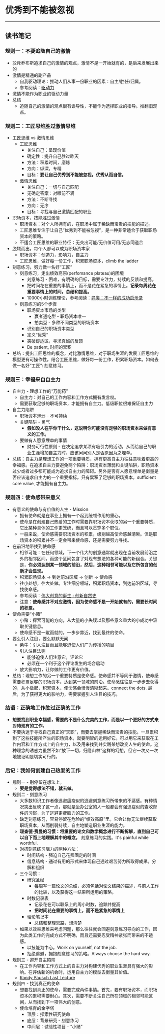 # 优秀到不能被忽视

***

## 读书笔记

### 规则一：不要追随自己的激情
- 驳斥乔布斯追求自己的激情的观点，激情不是一开始就有的，是后来发展出来的
- 激情是精通的副产品
  - 自我驱动理论：推动人们从事一份职业的因素：自主/胜任/归属。
  - 参考阅读：[驱动力]
- 激情不能作为职业的驱动力量
- 总结
  - 追随自己的激情的观点很有误导性，不能作为选择职业的指导。推翻旧观点。

### 规则二：工匠思维胜过激情思维
- 工匠思维 vs 激情思维
  - 工匠思维
    - 关注自己：呈现价值
    - 确定性：提升自己胜过昨天
    - 方法：积累时间，磨炼
    - 方向：纵深，专精
    - 目标：**要让自己优秀到不能被忽视，优秀从而自信。**
  - 激情思维
    - 关注自己：一切与自己匹配
    - 无确定答案：对眼前不满
    - 方法：不断寻找
    - 方向：无序
    - 目标：寻找与自己激情匹配的职业
- 职场资本，技能胜过激情
    - 职场资本：对个人所拥有的，在职场中属于稀缺而宝贵的技能的描述。
    - 工匠思维专注于让自己“优秀到不能被忽视”，是一种非常适合于获取职场资本的策略。
    - 不适合工匠思维的职业特征：无突出可能/无价值可用/无志同道合
- 脱颖而出，每个人都可以成为职场资本家
    - 职场资本：创造力，影响力，自主力
    - 工匠思维，做好每一份工作，积累职场资本，climb the ladder
- 刻意练习，努力做一名好“工匠”
    - 刻意练习，走出绩效高原(perfomance plateau)的困境
      - 刻意练习 - 困难，有明确的目标，需要专注力，持续的反馈和提高。
      - 把时间花在重要的事情上，而不是花在紧急的事情上。**记录每周花在重要事情上的时间，总结和提高。**
      - 10000小时训练理论，参考阅读：[异类：不一样的成功启示录]
    - 刻意练习的5个步骤
      - 职场资本市场的类型
        - 赢者通吃型 - 职场资本唯一
        - 拍卖型 - 多种不同类型的职场资本
      - 识别自己的职场资本类型
      - 定义“优秀”
      - 突破舒适区，寻求真诚的反馈
      - Be patient, 时间的累积
- 总结：提出工匠思维的概念，对比激情思维，对于职场生涯的发展工匠思维的模型更有可操作性。结合工匠思维，做好每一份工作，积累职场资本。如何去做一名好“工匠”: 刻意练习。

### 规则三：幸福来自自主力
- 自主力 - 理想工作的“万能药”
  - 自主力：对自己的工作内容和工作方式拥有发言权。
  - 需要获取足够的职场资本，才能拥有自主力。低级职位很难保证自主力
- 自主力陷阱
  - 职场资本薄弱 - 不可持续
  - 关键陷阱 - 勇气
    - **假如没人在乎你干什么，这说明你可能没有足够的职场资本来做有意义的工作。**
  - 要做有人愿意埋单的事情
    - 财务可行性原则 - 在决定追求某项有吸引力的活动，从而给自己的职业生涯增加自主力时，应该问问别人是否原因为之埋单。
- 总结：自主力是理想工作的一项重要特质，拥有更高自主力往往意味着更高的幸福感。在追求自主力要避免两个陷阱：职场资本薄弱和关键陷阱，职场资本过少或者过多都可能成为追求自主力的障碍。另外是否有人愿意埋单是衡量是否应该追求自主力的一个重要指标。只有累积了足够的职场资本，sufficient core value, 才能拥有自主力。

### 规则四：使命感带来意义
- 有意义的使命与有价值的人生 - Mission
  - 拥有使命就是在事业上拥有一个起到统领作用的重心。
  - 使命是在创建自己热爱的工作时需要靠职场资本获取的另一个重要特质，它比某种具体的工作更笼统，而且可以贯穿多个职位。
  - 一般来说，使命感需要职场资本的积累，级别越高使命感越清晰。但是职场资本的积累并不一定会带来使命感，还是需要努力寻找。
- 在前沿地带找到使命感
  - 相邻可能：在任何领域，下一个伟大的创意通常就出现在当前发展前沿之外的相邻区间，而这个区间包含了对现有想法的各种可能的新组合。关键是，**你必须达到某一领域的前沿，然后，这种相邻可能以及它所包含的创新才会显现。**
  - 积累职场资本 -> 到达前沿区域 -> 创新 -> 使命感
  - 往小处想，往大处做。专注细分领域，积累职场资本，到达前沿区域，寻找使命感。
  - 参考阅读：[伟大创意的诞生 : 创新自然史]
  - 注意：**使命感并不对应激情，因为使命感不是一开始就有的，需要长时间的积累。**
- 使命需要“小赌”
  - 小赌：探索可能的方向，从大量的小失误以及那些意义重大的小成功中汲取关键信息。
  - 使命感不是一蹴而就的，一步步靠近，找到最终的使命。
- 要么引人注目，要么默默无闻
  - 紫牛：引人注目而且能够迫使人们广为传播的项目
  - 引人注目法则
    - 能够迫使人们注意它，评论它
    - 必须在一个利于这个评论发生的场合启动
  - 放大影响力，让你做的工作更有价值。
- 总结：理想工作的另一个重要特质是使命感。使命感并不等同于激情，使命感需要积累足够的职场资本，达到某一领域的前沿。使命感往往是一步步去获得的，从小做起，积累资本，使命感会慢慢清晰起来。connect the dots. 最后，为了获得更大的影响力，需要掌握引人注目的技巧。

### 结语：正确地工作胜过正确的工作
- **想要找到职业幸福感，需要的不是什么完美的工作，而是以一个更好的方式来对待现有的工作。**
- 不要执迷于寻找自己真正的“天职”，而要去掌握稀缺而宝贵的技能。一旦累积到了这些技能所产生的职场资本，就要明智的运用好它。可以用它来获取在工作内容和工作方式上的自主力，以及用来找到并实践某想改变人生的使命。这种理念的诱惑力虽然不如“放下一切，归隐山林”这样的幻想，但它一次又一次地被证明是切实可行的。

### 后记：我如何创建自己热爱的工作
- 规则一 - 别停留在想法上。
  - **要是觉得想法不错，就去做。**
- 规则二 - 刻意练习
  - 大多数知识工作者像逃避瘟疫似的逃避刻意练习所带来的不适感。有种情况突出反映了这一点，那就是坐办公室的人一般都会有强迫症似的查收邮件的习惯，为了逃避更费脑力的工作。
  - 缺乏刻意练习，容易停留在危险的“绩效高原”里。它会让你无法继续获取职场资本，从而削弱持续，自主地塑造职业生涯的能力。
  - **理查德·费曼的习惯：将重要的论文和数学概念进行不断拆解，直到自己可以自下而上地理解其中的概念。** 刻意练习的实践。It's painful while worthful.
  - 对抗刻意练习阻力的两种方法：
    - 时间结构 - 强迫自己花费固定的时间
    - 信息结构 - 通过有用的形式来体现自己通过艰苦努力所取得成果。分解和组织
  - 三个习惯：
    - 研究圣经
      - 每周写一篇论文的总结，必须包括对论文结果的描述，与前人工作的比较，以及获得这一结果所运用的策略。
    - 时数记录表
      - 记录花在可以联系上的周小时数，追踪并提高
      - **把时间花在重要的事情上，而不是紧急的事情上**
    - 理论笔记本
      - 总结和整理思路，想清楚
  - 如果以效率思维来考虑问题，那么往往就会回避刻意练习导向的工作，因为此类工作的完成方式不明确，而且还需要忍受精神紧张而带来的不适感。
    - 以技能为中心。Work on yourself, not the job.
    - 拒绝逃避，拥抱刻意练习的策略。Always choose the hard way.
- 规则三 - 避开自主陷阱
  - 在工作内容和工作方式上的自主力对构建优秀的职业生涯具有强大的影响。在评估新的机会时，运用自主力的模型去衡量其价值。
  - [Randy Pausch Last Lecture]
- 规则四 - 找到真正的使命
  - 想要找到真正的使命，需要完成两件事情。首先，要有职场资本，而职场资本的累积需要耐心。其次，需要不断关注自己所在领域的相邻可能区间，从而找到下一项伟大的创意。
  - 使命培育的金字塔
    - 顶层：探索性研究使命
    - 底层：背景研究 - 刻意练习
    - 中间层：试验性项目 - “小赌”

[驱动力]:https://book.douban.com/subject/10484712/
[异类：不一样的成功启示录]:https://book.douban.com/subject/25863621/
[伟大创意的诞生 : 创新自然史]:https://book.douban.com/subject/25958751/
[Randy Pausch Last Lecture]:https://www.youtube.com/watch?v=ji5_MqicxSo
